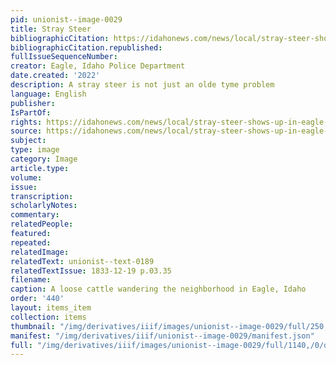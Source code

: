 ```yaml
---
pid: unionist--image-0029
title: Stray Steer
bibliographicCitation: https://idahonews.com/news/local/stray-steer-shows-up-in-eagle-neighborhood
bibliographicCitation.republished: 
fullIssueSequenceNumber: 
creator: Eagle, Idaho Police Department
date.created: '2022'
description: A stray steer is not just an olde tyme problem
language: English
publisher: 
IsPartOf: 
rights: https://idahonews.com/news/local/stray-steer-shows-up-in-eagle-neighborhood
source: https://idahonews.com/news/local/stray-steer-shows-up-in-eagle-neighborhood
subject: 
type: image
category: Image
article.type: 
volume: 
issue: 
transcription: 
scholarlyNotes: 
commentary: 
relatedPeople: 
featured: 
repeated: 
relatedImage: 
relatedText: unionist--text-0189
relatedTextIssue: 1833-12-19 p.03.35
filename: 
caption: A loose cattle wandering the neighborhood in Eagle, Idaho
order: '440'
layout: items_item
collection: items
thumbnail: "/img/derivatives/iiif/images/unionist--image-0029/full/250,/0/default.jpg"
manifest: "/img/derivatives/iiif/unionist--image-0029/manifest.json"
full: "/img/derivatives/iiif/images/unionist--image-0029/full/1140,/0/default.jpg"
---
```

